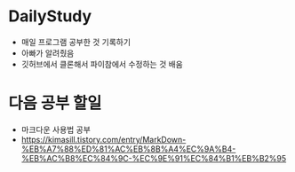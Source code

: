 
# DailyStudy
 - 매일 프로그램 공부한 것 기록하기
 - 아빠가 알려줬음
 - 깃허브에서 클론해서 파이참에서 수정하는 것 배움

# 다음 공부 할일
  - 마크다운 사용법 공부
  - https://kimasill.tistory.com/entry/MarkDown-%EB%A7%88%ED%81%AC%EB%8B%A4%EC%9A%B4-%EB%AC%B8%EC%84%9C-%EC%9E%91%EC%84%B1%EB%B2%95

